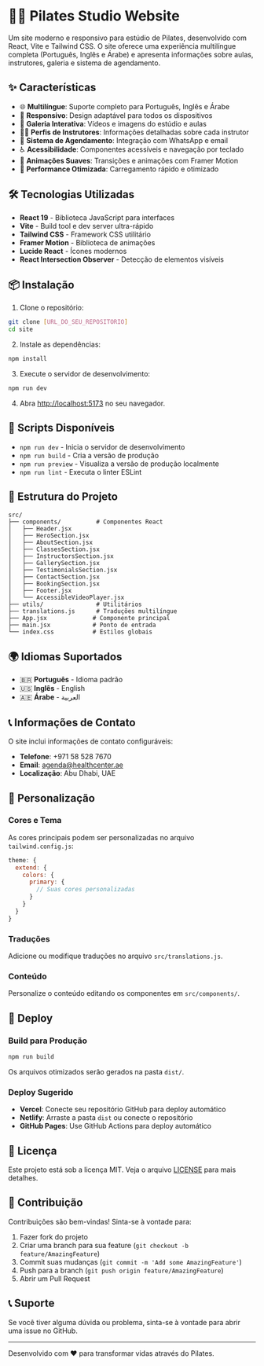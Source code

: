 # 🧘‍♀️ Pilates Studio Website

Um site moderno e responsivo para estúdio de Pilates, desenvolvido com React, Vite e Tailwind CSS. O site oferece uma experiência multilíngue completa (Português, Inglês e Árabe) e apresenta informações sobre aulas, instrutores, galeria e sistema de agendamento.

## ✨ Características

- 🌐 **Multilíngue**: Suporte completo para Português, Inglês e Árabe
- 📱 **Responsivo**: Design adaptável para todos os dispositivos
- 🎥 **Galeria Interativa**: Vídeos e imagens do estúdio e aulas
- 👨‍🏫 **Perfis de Instrutores**: Informações detalhadas sobre cada instrutor
- 📅 **Sistema de Agendamento**: Integração com WhatsApp e email
- ♿ **Acessibilidade**: Componentes acessíveis e navegação por teclado
- 🎨 **Animações Suaves**: Transições e animações com Framer Motion
- 🚀 **Performance Otimizada**: Carregamento rápido e otimizado

## 🛠️ Tecnologias Utilizadas

- **React 19** - Biblioteca JavaScript para interfaces
- **Vite** - Build tool e dev server ultra-rápido
- **Tailwind CSS** - Framework CSS utilitário
- **Framer Motion** - Biblioteca de animações
- **Lucide React** - Ícones modernos
- **React Intersection Observer** - Detecção de elementos visíveis

## 📦 Instalação

1. Clone o repositório:
```bash
git clone [URL_DO_SEU_REPOSITORIO]
cd site
```

2. Instale as dependências:
```bash
npm install
```

3. Execute o servidor de desenvolvimento:
```bash
npm run dev
```

4. Abra [http://localhost:5173](http://localhost:5173) no seu navegador.

## 🚀 Scripts Disponíveis

- `npm run dev` - Inicia o servidor de desenvolvimento
- `npm run build` - Cria a versão de produção
- `npm run preview` - Visualiza a versão de produção localmente
- `npm run lint` - Executa o linter ESLint

## 📁 Estrutura do Projeto

```
src/
├── components/          # Componentes React
│   ├── Header.jsx
│   ├── HeroSection.jsx
│   ├── AboutSection.jsx
│   ├── ClassesSection.jsx
│   ├── InstructorsSection.jsx
│   ├── GallerySection.jsx
│   ├── TestimonialsSection.jsx
│   ├── ContactSection.jsx
│   ├── BookingSection.jsx
│   ├── Footer.jsx
│   └── AccessibleVideoPlayer.jsx
├── utils/               # Utilitários
├── translations.js      # Traduções multilíngue
├── App.jsx             # Componente principal
├── main.jsx            # Ponto de entrada
└── index.css           # Estilos globais
```

## 🌍 Idiomas Suportados

- 🇧🇷 **Português** - Idioma padrão
- 🇺🇸 **Inglês** - English
- 🇦🇪 **Árabe** - العربية

## 📞 Informações de Contato

O site inclui informações de contato configuráveis:
- **Telefone**: +971 58 528 7670
- **Email**: agenda@healthcenter.ae
- **Localização**: Abu Dhabi, UAE

## 🎨 Personalização

### Cores e Tema
As cores principais podem ser personalizadas no arquivo `tailwind.config.js`:

```javascript
theme: {
  extend: {
    colors: {
      primary: {
        // Suas cores personalizadas
      }
    }
  }
}
```

### Traduções
Adicione ou modifique traduções no arquivo `src/translations.js`.

### Conteúdo
Personalize o conteúdo editando os componentes em `src/components/`.

## 🚀 Deploy

### Build para Produção
```bash
npm run build
```

Os arquivos otimizados serão gerados na pasta `dist/`.

### Deploy Sugerido
- **Vercel**: Conecte seu repositório GitHub para deploy automático
- **Netlify**: Arraste a pasta `dist` ou conecte o repositório
- **GitHub Pages**: Use GitHub Actions para deploy automático

## 📄 Licença

Este projeto está sob a licença MIT. Veja o arquivo [LICENSE](LICENSE) para mais detalhes.

## 🤝 Contribuição

Contribuições são bem-vindas! Sinta-se à vontade para:

1. Fazer fork do projeto
2. Criar uma branch para sua feature (`git checkout -b feature/AmazingFeature`)
3. Commit suas mudanças (`git commit -m 'Add some AmazingFeature'`)
4. Push para a branch (`git push origin feature/AmazingFeature`)
5. Abrir um Pull Request

## 📞 Suporte

Se você tiver alguma dúvida ou problema, sinta-se à vontade para abrir uma issue no GitHub.

---

Desenvolvido com ❤️ para transformar vidas através do Pilates.
